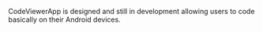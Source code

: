 CodeViewerApp is designed and still in development allowing users to code basically on their Android devices.
